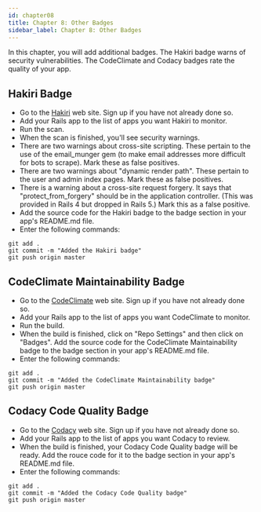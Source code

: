 ```yaml
---
id: chapter08
title: Chapter 8: Other Badges
sidebar_label: Chapter 8: Other Badges
---
```


In this chapter, you will add additional badges.  The Hakiri badge warns of security vulnerabilities.  The CodeClimate and Codacy badges rate the quality of your app.

## Hakiri Badge
* Go to the [Hakiri](https://hakiri.io/) web site.  Sign up if you have not already done so.
* Add your Rails app to the list of apps you want Hakiri to monitor.
* Run the scan.
* When the scan is finished, you'll see security warnings.
* There are two warnings about cross-site scripting.  These pertain to the use of the email_munger gem (to make email addresses more difficult for bots to scrape).  Mark these as false positives.
* There are two warnings about "dynamic render path".  These pertain to the user and admin index pages.  Mark these as false positives.
* There is a warning about a cross-site request forgery.  It says that "protect_from_forgery" should be in the application controller.  (This was provided in Rails 4 but dropped in Rails 5.)  Mark this as a false positive.
* Add the source code for the Hakiri badge to the badge section in your app's README.md file.
* Enter the following commands:
```
git add .
git commit -m "Added the Hakiri badge"
git push origin master
```

## CodeClimate Maintainability Badge
* Go to the [CodeClimate](https://codeclimate.com/) web site.  Sign up if you have not already done so.
* Add your Rails app to the list of apps you want CodeClimate to monitor.
* Run the build.
* When the build is finished, click on "Repo Settings" and then click on "Badges".  Add the source code for the CodeClimate Maintainability badge to the badge section in your app's README.md file.
* Enter the following commands:
```
git add .
git commit -m "Added the CodeClimate Maintainability badge"
git push origin master
```

## Codacy Code Quality Badge
* Go to the [Codacy](https://www.codacy.com/) web site.  Sign up if you have not already done so.
* Add your Rails app to the list of apps you want Codacy to review.
* When the build is finished, your Codacy Code Quality badge will be ready.  Add the rouce code for it to the badge section in your app's README.md file.
* Enter the following commands:
```
git add .
git commit -m "Added the Codacy Code Quality badge"
git push origin master
```
